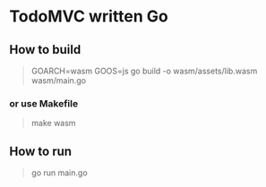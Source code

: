 # TodoMVC written Go

## How to build

> GOARCH=wasm GOOS=js go build -o wasm/assets/lib.wasm wasm/main.go

### or use Makefile

> make wasm

## How to run

> go run main.go
